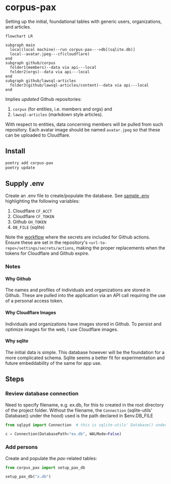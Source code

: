 # corpus-pax

Setting up the initial, foundational tables with generic users, organizations, and articles.

```mermaid
flowchart LR

subgraph main
  local(local machine)--run corpus-pax--->db[(sqlite.db)]
  local--avatar.jpeg---cf(cloudflare)
end
subgraph github/corpus
  folder1(members)--data via api---local
  folder2(orgs)--data via api---local
end
subgraph github/lawsql-articles
  folder3(github/lawsql-articles/content)--data via api---local
end

```

Implies _updated_ Github repositories:

1. `corpus` (for entities, i.e. members and orgs) and
2. `lawsql-articles` (markdown style articles).

With respect to entities, data concerning members will be pulled from such repository. Each avatar image should be named `avatar.jpeg` so that these can be uploaded to Cloudflare.

## Install

```zsh
poetry add corpus-pax
poetry update
```

## Supply .env

Create an .env file to create/populate the database. See [sample .env](.env.example) highlighting the following variables:

1. Cloudflare `CF_ACCT`
2. Cloudflare `CF_TOKEN`
3. Github `GH_TOKEN`
4. `DB_FILE` (sqlite)

Note the [workflow](.github/workflows/main.yml) where the secrets are included for Github actions. Ensure these are set in the repository's `<url-to-repo>/settings/secrets/actions`, making the proper replacements when the tokens for Cloudflare and Github expire.

### Notes

#### Why Github

The names and profiles of individuals and organizations are stored in Github. These are pulled into the application via an API call requiring the use of a personal access token.

#### Why Cloudflare Images

Individuals and organizations have images stored in Github. To persist and optimize images for the web, I use Cloudflare images.

#### Why sqlite

The initial data is simple. This database however will be the foundation for a more complicated schema. Sqlite seems a better fit for experimentation and future embeddability of the same for app use.

## Steps

### Review database connection

Need to specify filename, e.g. ex.db, for this to created in the root directory of the project folder.
Without the filename, the `Connection` (sqlite-utils' Database() under the hood) used is the path declared in $env.DB_FILE

```python
from sqlpyd import Connection  # this is sqlite-utils' Database() under the hood

c = Connection(DatabasePath="ex.db", WALMode=False)
```

### Add persons

Create and populate the _pax_-related tables:

```python
from corpus_pax import setup_pax_db

setup_pax_db("x.db")
```
